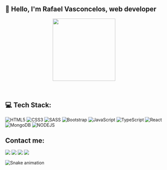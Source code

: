 ## 👋 Hello, I'm Rafael Vasconcelos, web developer
<div>
  <div align=center>
    <img height="200em" src="https://github-readme-stats.vercel.app/api?username=rafa-vasconcelos&theme=merko&count_private=true"/>
<!--     <img height="200em" src="https://github-readme-stats.vercel.app/api/top-langs/?username=rafa-vasconcelos&langs_count=10&theme=merko&card_width=500"    /> -->
  </div>
    <br></br>
    
<!-- ![](https://komarev.com/ghpvc/?username=rafa-vasconcelos&style=for-the-badge&color=be54f6) -->
    
## 💻 Tech Stack:

![HTML5](https://img.shields.io/badge/html5-%23E34F26.svg?style=for-the-badge&logo=html5&logoColor=white) 
![CSS3](https://img.shields.io/badge/css3-%231572B6.svg?style=for-the-badge&logo=css3&logoColor=white) 
![SASS](https://img.shields.io/badge/SASS-hotpink.svg?style=for-the-badge&logo=SASS&logoColor=white)
![Bootstrap](https://img.shields.io/badge/bootstrap-%23563D7C.svg?style=for-the-badge&logo=bootstrap&logoColor=white)
![JavaScript](https://img.shields.io/badge/javascript-%23323330.svg?style=for-the-badge&logo=javascript&logoColor=%23F7DF1E) 
![TypeScript](https://img.shields.io/badge/typescript-%23007ACC.svg?style=for-the-badge&logo=typescript&logoColor=white)
![React](https://img.shields.io/badge/react-%2320232a.svg?style=for-the-badge&logo=react&logoColor=%2361DAFB)
![MongoDB](https://img.shields.io/badge/mongoDB-%2320232a.svg?style=for-the-badge&logo=mongodb&logoColor=%2361DAFB)
![NODEJS](https://img.shields.io/badge/nodejs-%2320232a.svg?style=for-the-badge&logo=node.js&logoColor=%green)
##

## Contact me:
   <div width="30vw">
   <a href="https://discord.gg/#8279" target="_blank"><img src="https://img.shields.io/badge/Discord-7289DA?style=for-the-badge&logo=discord&logoColor=white" target="_blank"></a>
   <a href="https://twitter.com/rafaelvascon_" target="_blank"><img src="https://img.shields.io/badge/-Twitter-%230077B5?style=for-the-badge&logo=twitter&logoColor=white" target="_blank"></a>
   <a href = "mailto:rafaelvasconcelos13@gmail.com"><img src="https://img.shields.io/badge/-Gmail-%23333?style=for-the-badge&logo=gmail&logoColor=red" target="_blank"></a>
   <a href="https://www.linkedin.com/in/rafael-lima-vasconcelos/" target="_blank"><img src="https://img.shields.io/badge/-LinkedIn-%230077B5?style=for-the-badge&logo=linkedin&logoColor=white" target="_blank"></a>      
    </div>  
  </div>
</div>


    
![Snake animation](https://github.com/rafa-vasconcelos/rafa-vasconcelos/blob/output/github-contribution-grid-snake.svg)
    
<!-- rafa-vasconcelos/rafa-vasconcelos is a ✨ special ✨ repository because its `README.md` (this file) appears on your GitHub profile.
You can click the Preview link to take a look at your changes.
 -->
